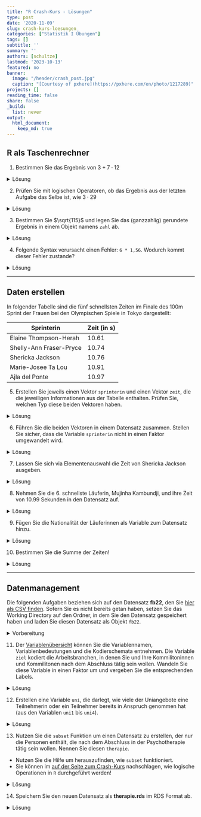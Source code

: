 ```yaml
---
title: "R Crash-Kurs - Lösungen" 
type: post
date: '2020-11-09' 
slug: crash-kurs-loesungen 
categories: ["Statistik I Übungen"] 
tags: [] 
subtitle: ''
summary: '' 
authors: [schultze] 
lastmod: '2023-10-13'
featured: no
banner:
  image: "/header/crash_post.jpg"
  caption: "[Courtesy of pxhere](https://pxhere.com/en/photo/1217289)"
projects: []
reading_time: false
share: false
_build:
  list: never
output:
  html_document:
    keep_md: true
---
```


## R als Taschenrechner



1. Bestimmen Sie das Ergebnis von $3 + 7 \cdot 12$

<details><summary>Lösung</summary>


```r
3 + 7 * 12
```

```
## [1] 87
```

</details>


2. Prüfen Sie mit logischen Operatoren, ob das Ergebnis aus der letzten Aufgabe das Selbe ist, wie $3 \cdot 29$

<details><summary>Lösung</summary>


```r
(3 + 7 * 12) == (3 * 29)
```

```
## [1] TRUE
```

</details>


3. Bestimmen Sie $\sqrt{115}$ und legen Sie das (ganzzahlig) gerundete Ergebnis in einem Objekt namens `zahl` ab.

<details><summary>Lösung</summary>


```r
zahl <- round(sqrt(115))
```

</details>


4. Folgende Syntax verursacht einen Fehler: `6 * 1,56`. Wodurch kommt dieser Fehler zustande?

<details><summary>Lösung</summary>


```r
6 * 1.56
```

```
## [1] 9.36
```

In der Syntax wird fälschlicherweise das Komma als Dezimaltrennzeichen genutzt. Wenn man das Komma durch einen Punkt ersetzt, funktioniert die Syntax problemlos:


```r
6 * 1.56
```

```
## [1] 9.36
```

</details>


***

## Daten erstellen

In folgender Tabelle sind die fünf schnellsten Zeiten im Finale des 100m Sprint der Frauen bei den Olympischen Spiele in Tokyo dargestellt:

Sprinterin | Zeit (in s)
------ | -----------
Elaine Thompson-Herah | 10.61
Shelly-Ann Fraser-Pryce | 10.74
Shericka Jackson | 10.76
Marie-Josee Ta Lou | 10.91
Ajla del Ponte | 10.97


5. Erstellen Sie jeweils einen Vektor `sprinterin` und einen Vektor `zeit`, die die jeweiligen Informationen aus der Tabelle enthalten. Prüfen Sie, welchen Typ diese beiden Vektoren haben.

<details><summary>Lösung</summary>

Erstellen der Vektoren:


```r
sprinterin <- c('Elaine Thompson-Herah', 'Shelly-Ann Fraser-Pryce', 'Shericka Jackson', 'Marie-Josee Ta Lou', 'Ajla del Ponte')
zeit <- c(10.61, 10.74, 10.76, 10.91, 10.97)
```

Prüfen der Typen:


```r
class(sprinterin)
```

```
## [1] "character"
```

```r
class(zeit)
```

```
## [1] "numeric"
```

`sprinterin` ist ein `character` weil es Text enthält; `zeit` ist numerisch.

</details>


6. Führen Sie die beiden Vektoren in einem Datensatz zusammen. Stellen Sie sicher, dass die Variable `sprinterin` nicht in einen Faktor umgewandelt wird.

<details><summary>Lösung</summary>

Per Voreinstellung wurden bis zur R-Version 4.0.0 `character` Vektoren beim Zusammenführen in `data.frame`s in den Typ `factor` umgewandelt. Sollten Sie also eine älter Version benutzen, kann es hier zu Komplikationen kommen:


```r
olymp <- data.frame(sprinterin, zeit)
str(olymp)
```

```
## 'data.frame':	5 obs. of  2 variables:
##  $ sprinterin: chr  "Elaine Thompson-Herah" "Shelly-Ann Fraser-Pryce" "Shericka Jackson" "Marie-Josee Ta Lou" ...
##  $ zeit      : num  10.6 10.7 10.8 10.9 11
```

In diesem Fall (R-Version 4.1.1) werden die Namen als `character` beibehalten. Das unterschiedliche Verhalten unterschiedlicher R-Versionen liegt daran, dass mit R-Version 4.0.0 die Voreinstellung des Arguments `stringsAsFactors` in der Funktion `data.frame()` geändert wurde. Das Argument und dessen Voreinstellung findet man mit `help(data.frame)`. Da steht im Abschnitt _Arguments_:

 | 
--- | ---------
`stringsAsFactors` | logical: should character vectors be converted to factors? The ‘factory-fresh’ default has been TRUE previously but has been changed to FALSE for R 4.0.0. |

In älteren Versionen muss dieses Argument also händisch auf `FALSE` gesetzt werden, um das gewünschte Ergebnis zu erreichen.


```r
olymp <- data.frame(sprinterin, zeit, stringsAsFactors = FALSE)
str(olymp)
```

```
## 'data.frame':	5 obs. of  2 variables:
##  $ sprinterin: chr  "Elaine Thompson-Herah" "Shelly-Ann Fraser-Pryce" "Shericka Jackson" "Marie-Josee Ta Lou" ...
##  $ zeit      : num  10.6 10.7 10.8 10.9 11
```

</details>


7. Lassen Sie sich via Elementenauswahl die Zeit von Shericka Jackson ausgeben.

<details><summary>Lösung</summary>


```r
olymp[3, 2]         # dirkete Auswahl via Position
```

```
## [1] 10.76
```

```r
olymp[3, 'zeit']    # Variablenauswahl per Name
```

```
## [1] 10.76
```

```r
olymp[olymp$sprinterin == 'Shericka Jackson', 'zeit']  # Filterauswahl
```

```
## [1] 10.76
```

</details>


8. Nehmen Sie die 6. schnellste Läuferin, Mujinha Kambundji, und ihre Zeit von  10.99 Sekunden in den Datensatz auf.

<details><summary>Lösung</summary>


```r
olymp[6, ] <- c('Muljinga Kambundji', 10.99)
olymp
```

```
##                sprinterin  zeit
## 1   Elaine Thompson-Herah 10.61
## 2 Shelly-Ann Fraser-Pryce 10.74
## 3        Shericka Jackson 10.76
## 4      Marie-Josee Ta Lou 10.91
## 5          Ajla del Ponte 10.97
## 6      Muljinga Kambundji 10.99
```

</details>


9. Fügen Sie die Nationalität der Läuferinnen als Variable zum Datensatz hinzu.

<details><summary>Lösung</summary>

Die Nationalitäten finden sich übersichtlich z.B. auf [der Wikipedia-Seite zum 100m Sprint in Tokyo](https://de.wikipedia.org/wiki/Olympische_Sommerspiele_2020/Leichtathletik_%E2%80%93_100_m_(Frauen)#Finale). 

Variante 1: Neuen Vektor erstellen und über `cbind` oder `data.frame` hinzufügen.


```r
nation <- c('Jamaika', 'Jamaika', 'Jamaika', 'Elfenbeinküste', 'Schweiz', 'Schweiz')
full <- data.frame(olymp, nation)   # via data.frame
# Alternative: via cbind
  # full <- cbind(olymp, nation)
full
```

```
##                sprinterin  zeit         nation
## 1   Elaine Thompson-Herah 10.61        Jamaika
## 2 Shelly-Ann Fraser-Pryce 10.74        Jamaika
## 3        Shericka Jackson 10.76        Jamaika
## 4      Marie-Josee Ta Lou 10.91 Elfenbeinküste
## 5          Ajla del Ponte 10.97        Schweiz
## 6      Muljinga Kambundji 10.99        Schweiz
```

Variante 2: Vektor direkt im Datensatz anlegen.


```r
olymp$nation <- c('Jamaika', 'Jamaika', 'Jamaika', 'Elfenbeinküste', 'Schweiz', 'Schweiz')
olymp
```

```
##                sprinterin  zeit         nation
## 1   Elaine Thompson-Herah 10.61        Jamaika
## 2 Shelly-Ann Fraser-Pryce 10.74        Jamaika
## 3        Shericka Jackson 10.76        Jamaika
## 4      Marie-Josee Ta Lou 10.91 Elfenbeinküste
## 5          Ajla del Ponte 10.97        Schweiz
## 6      Muljinga Kambundji 10.99        Schweiz
```


</details>


10. Bestimmen Sie die Summe der Zeiten!

<details><summary>Lösung</summary>

*Hinweis*: Die Summe des Objekts `zeit` ist hier nicht mehr angebracht, weil die 6. Sprinterin direkt dem Datensatz hinzugefügt wurde. Dadurch hat sich das Verhalten unseres Datensatzes geändert:


```r
sum(olymp$zeit)
```

```
## Error in sum(olymp$zeit): invalid 'type' (character) of argument
```

```r
str(olymp)
```

```
## 'data.frame':	6 obs. of  3 variables:
##  $ sprinterin: chr  "Elaine Thompson-Herah" "Shelly-Ann Fraser-Pryce" "Shericka Jackson" "Marie-Josee Ta Lou" ...
##  $ zeit      : chr  "10.61" "10.74" "10.76" "10.91" ...
##  $ nation    : chr  "Jamaika" "Jamaika" "Jamaika" "Elfenbeinküste" ...
```

Es entsteht ein Fehler, der besagt, dass `zeit` im Datensatz als `character` und nicht numerisch abgelegt ist. Das ist dadurch passiert, dass die Daten von Mujinga Kambundji händisch hinzufügt wurden. Es gibt zwei Möglichkeiten damit umzugehen. Die Erste ist eine ad-hoc Korrektur der Variablentypen:


```r
olymp$zeit <- as.numeric(olymp$zeit)
str(olymp)
```

```
## 'data.frame':	6 obs. of  3 variables:
##  $ sprinterin: chr  "Elaine Thompson-Herah" "Shelly-Ann Fraser-Pryce" "Shericka Jackson" "Marie-Josee Ta Lou" ...
##  $ zeit      : num  10.6 10.7 10.8 10.9 11 ...
##  $ nation    : chr  "Jamaika" "Jamaika" "Jamaika" "Elfenbeinküste" ...
```

Die Zweite ist es, das Problem bereits beim Hinzufügen von Daten zu umgehen. Dazu erstellen wir erst einmal den `olymp` Datensatz mit fünf Sprinterinnen aus den ursprünglichen Objekten erneut, um die Ausgangslage wiederherzustellen. Dann fügen wir die sechste Sprinterin eigenen, einzeiligen `data.frame` hinzu:


```r
olymp <- data.frame(sprinterin, zeit)
olymp[6, ] <- data.frame('Muljinga Kambundji', 10.99)
str(olymp)
```

```
## 'data.frame':	6 obs. of  2 variables:
##  $ sprinterin: chr  "Elaine Thompson-Herah" "Shelly-Ann Fraser-Pryce" "Shericka Jackson" "Marie-Josee Ta Lou" ...
##  $ zeit      : num  10.6 10.7 10.8 10.9 11 ...
```

In beiden Fällen kann anschließend mit `sum` gearbeitet werden:


```r
sum(olymp$zeit)
```

```
## [1] 64.98
```

</details>


***

## Datenmanagement

Die folgenden Aufgaben beziehen sich auf den Datensatz **fb22**, den Sie [<i class="fas fa-download"></i> hier als CSV finden](/daten/fb22.csv). Sofern Sie es nicht bereits getan haben, setzen Sie das Working Directory auf den Ordner, in dem Sie den Datensatz gespeichert haben und laden Sie diesen Datensatz als Objekt `fb22`.

<details><summary>Vorbereitung</summary>

Lokale Datei öffnen:


```r
setwd(...)
```

```r
fb22 <- read.table('fb22.csv', 
  header = TRUE, 
  sep = ',')
```

Online Datei öffnen:


```r
fb22 <- read.table('https://pandar.netlify.app/daten/fb22.csv', 
  header = TRUE,
  sep = ',')
```

</details>


11. Der [Variablenübersicht](/lehre/statistik-i/variablen.pdf) können Sie die Variablennamen, Variablenbedeutungen und die Kodierschemata entnehmen. Die Variable `ziel` kodiert die Arbeitsbranchen, in denen Sie und Ihre Kommilitoninnen und Kommilitonen nach dem Abschluss tätig sein wollen. Wandeln Sie diese Variable in einen Faktor um und vergeben Sie die entsprechenden Labels.

<details><summary>Lösung</summary>


```r
str(fb22$ziel)
```

```
##  int [1:159] 2 2 3 2 2 NA 1 2 2 2 ...
```

Variante 1: Umwandeln und anschließend Labels vergeben.


```r
# Umwandung von numeric in factor
fb22$ziel <- as.factor(fb22$ziel)
# Vergabe von levels
levels(fb22$ziel) <- c('Wirtschaft', 'Therapie', 'Forschung', 'Andere')
```

Variante 2: In einem Schritt umwandeln und Labels vergeben.


```r
fb22$ziel <- factor(fb22$ziel,
  labels = c('Wirtschaft', 'Therapie', 'Forschung', 'Andere'))
```


```r
str(fb22$ziel)
```

```
##  Factor w/ 4 levels "Wirtschaft","Therapie",..: 2 2 3 2 2 NA 1 2 2 2 ...
```

</details>


12. Erstellen eine Variable `uni`, die darlegt, wie viele der Uniangebote eine Teilnehmerin oder ein Teilnehmer bereits in Anspruch genommen hat (aus den Variablen `uni1` bis `uni4`).

<details><summary>Lösung</summary>

Variante 1: Taschenrechnen mit Vektoren.


```r
fb22$uni <- fb22$uni1 + fb22$uni2 + fb22$uni3 + fb22$uni4
str(fb22$uni)
```

```
##  int [1:159] 1 1 1 1 1 0 0 3 3 3 ...
```

Variante 2: Zeilen-spezifische Summen bilden.


```r
fb22$uni <- rowSums(fb22[, c('uni1', 'uni2', 'uni3', 'uni4')])
str(fb22$uni)
```

```
##  num [1:159] 1 1 1 1 1 0 0 3 3 3 ...
```

</details>


13. Nutzen Sie die `subset` Funktion um einen Datensatz zu erstellen, der nur die Personen enthält, die nach dem Abschluss in der Psychotherapie tätig sein wollen. Nennen Sie diesen `therapie`.
  + Nutzen Sie die Hilfe um herauszufinden, wie `subset` funktioniert.
  + Sie können im [auf der Seite zum Crash-Kurs](/lehre/statistik-i/r-crash-kurs) nachschlagen, wie logische Operationen in `R` durchgeführt werden!


<details><summary>Lösung</summary>


```r
help(subset)
```


```r
therapie <- subset(fb22,            # Voller Datensatz
  subset = fb22$ziel == 'Therapie'  # Auswahlkriterium
  )
str(therapie)
```

```
## 'data.frame':	80 obs. of  37 variables:
##  $ prok1  : int  1 4 1 2 3 2 4 2 4 2 ...
##  $ prok2  : int  3 3 3 1 1 3 3 3 3 4 ...
##  $ prok3  : int  4 2 4 4 2 2 2 3 1 2 ...
##  $ prok4  : int  2 4 NA 3 3 3 4 1 3 2 ...
##  $ prok5  : int  3 1 4 2 3 4 2 3 3 3 ...
##  $ prok6  : int  4 4 3 1 3 2 4 2 3 3 ...
##  $ prok7  : int  3 2 4 2 3 3 3 3 3 3 ...
##  $ prok8  : int  3 4 4 4 3 4 2 4 3 3 ...
##  $ prok9  : int  1 4 2 1 2 3 4 2 3 3 ...
##  $ prok10 : int  3 4 2 1 4 1 4 1 3 1 ...
##  $ nr1    : int  1 1 2 1 5 2 1 3 3 4 ...
##  $ nr2    : int  3 2 4 5 5 4 4 4 5 4 ...
##  $ nr3    : int  5 1 4 1 5 5 4 4 4 2 ...
##  $ nr4    : int  4 2 4 2 5 3 5 4 4 3 ...
##  $ nr5    : int  4 2 4 2 5 4 4 3 2 3 ...
##  $ nr6    : int  3 1 3 2 5 2 4 3 4 2 ...
##  $ lz     : num  5.4 6 6 3.2 NA 5.4 4.6 4.8 6.6 3.6 ...
##  $ extra  : num  2.75 3.75 4 2.5 3.5 4.75 5 2 3 4 ...
##  $ vertr  : num  3.75 4.75 4.75 4.75 5 4.5 4.5 3.75 5 5 ...
##  $ gewis  : num  4.25 2.75 4.25 5 4.75 4.5 3 4 5 5 ...
##  $ neuro  : num  4.25 5 2.25 3.75 3.5 4 4.5 3.25 3 4.5 ...
##  $ intel  : num  4.75 4 4.75 3.5 4 5 4.25 3.25 3.75 3.5 ...
##  $ nerd   : num  2.67 4 3.17 4.17 2.67 ...
##  $ grund  : chr  "Interesse" "Allgemeines Interesse schon seit der Kindheit" "Psychoanalyse, Hilfsbereitschaft, Lebenserfahrung" "Ich kann viel in Psychologie über mich und meine Mitmenschen lernen. " ...
##  $ fach   : int  5 4 4 2 4 3 4 3 4 4 ...
##  $ ziel   : Factor w/ 4 levels "Wirtschaft","Therapie",..: 2 2 2 2 2 2 2 2 2 2 ...
##  $ lerntyp: int  1 1 1 1 2 3 1 1 1 3 ...
##  $ geschl : int  1 2 2 1 1 1 1 1 1 1 ...
##  $ job    : int  1 2 1 1 1 1 1 2 1 1 ...
##  $ ort    : int  1 1 2 2 1 1 1 2 1 1 ...
##  $ ort12  : int  1 1 1 1 1 1 1 1 2 1 ...
##  $ wohnen : int  2 2 4 2 1 1 3 2 4 2 ...
##  $ uni1   : int  0 0 0 0 1 1 1 0 0 0 ...
##  $ uni2   : int  1 1 1 1 1 1 1 1 1 1 ...
##  $ uni3   : int  0 0 0 0 1 1 1 0 0 0 ...
##  $ uni4   : int  0 0 0 0 0 0 0 0 0 0 ...
##  $ uni    : num  1 1 1 1 3 3 3 1 1 1 ...
```

</details>

  
14. Speichern Sie den neuen Datensatz als **therapie.rds** im RDS Format ab.

<details><summary>Lösung</summary>


```r
saveRDS(therapie, 'therapie.rds')
```

</details>
